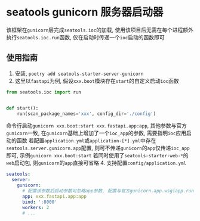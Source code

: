 # seatools gunicorn 服务器启动器

该框架在`gunicorn`层完成`seatools.ioc`的加载, 使用该项目后无需在每个进程额外执行`seatools.ioc.run`函数, 仅在启动时传递一个`ioc`启动的函数即可

## 使用指南
1. 安装, `poetry add seatools-starter-server-gunicorn`
2. 这里以`fastapi`为例, 假设`xxx.boot`模块存在`start`的自定义启动`ioc`函数

```python
from seatools.ioc import run


def start():
    run(scan_package_names='xxx', config_dir='./config')

```
命令行启动`gunicorn xxx.boot:start xxx.fastapi.app:app`, 其他参数与官方`gunicorn`一致, 在`gunicorn`基础上增加了一个`ioc_app`的参数, 需要指明`ioc`应用启动的函数
若配置`application.yml`或`application-[*].yml`中存在`seatools.server.gunicorn.app`配置, 则可不传递`gunicorn`的`app`仅传递`ioc_app`即可, 示例`gunicorn xxx.boot:start`
若同时使用了`seatools-starter-web-*`的`web`启动包, 则`gunicorn`的`app`直接可省略
4. 支持配置`config/application.yml`
```yaml
seatools:
  server:
    gunicorn:
      # 配置该参数后启动参数可忽略app参数, 配置与官方gunicorn.app.wsgiapp.run一致, 若安装 seatools-starter-web-fastapi可省略app配置 
      app: xxx.fastapi.app:app
      bind: ':8000'
      workers: 2
      # ...
    
```
